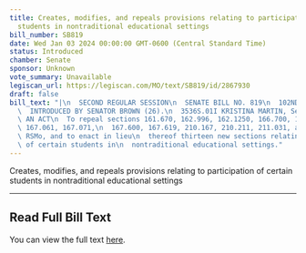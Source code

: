 ```yaml
---
title: Creates, modifies, and repeals provisions relating to participation of certain
  students in nontraditional educational settings
bill_number: SB819
date: Wed Jan 03 2024 00:00:00 GMT-0600 (Central Standard Time)
status: Introduced
chamber: Senate
sponsor: Unknown
vote_summary: Unavailable
legiscan_url: https://legiscan.com/MO/text/SB819/id/2867930
draft: false
bill_text: "|\n  SECOND REGULAR SESSION\n  SENATE BILL NO. 819\n  102ND GENERA L ASSEMBLY\n\
  \  INTRODUCED BY SENATOR BROWN (26).\n  3536S.01I KRISTINA MARTIN, Secretary\n \
  \ AN ACT\n  To repeal sections 161.670, 162.996, 162.1250, 166.700, 167.031, 167.042,\
  \ 167.061, 167.071,\n  167.600, 167.619, 210.167, 210.211, 211.031, and 452.375,\
  \ RSMo, and to enact in lieu\n  thereof thirteen new sections relating to participation\
  \ of certain students in\n  nontraditional educational settings."
---
```

Creates, modifies, and repeals provisions relating to participation of certain students in nontraditional educational settings

---

## Read Full Bill Text

You can view the full text [here](https://legiscan.com/MO/text/SB819/id/2867930).
